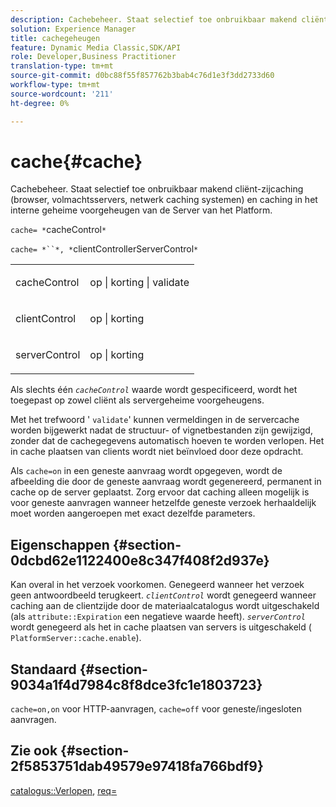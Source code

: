 ```yaml
---
description: Cachebeheer. Staat selectief toe onbruikbaar makend cliënt-zijcaching (browser, volmachtsservers, netwerk caching systemen) en caching in het interne geheime voorgeheugen van de Server van het Platform.
solution: Experience Manager
title: cachegeheugen
feature: Dynamic Media Classic,SDK/API
role: Developer,Business Practitioner
translation-type: tm+mt
source-git-commit: d0bc88f55f857762b3bab4c76d1e3f3dd2733d60
workflow-type: tm+mt
source-wordcount: '211'
ht-degree: 0%

---
```



# cache{#cache}

Cachebeheer. Staat selectief toe onbruikbaar makend cliënt-zijcaching (browser, volmachtsservers, netwerk caching systemen) en caching in het interne geheime voorgeheugen van de Server van het Platform.

`cache= *`cacheControl`*`

`cache= *``*, *`clientControllerServerControl`*`

<table id="simpletable_CBB5DFBD48B444A4AA806B11299BC43E"> 
 <tr class="strow"> 
  <td class="stentry"> <p><span class="varname"> cacheControl</span> </p> </td> 
  <td class="stentry"> <p>op | korting | validate </p></td> 
 </tr> 
 <tr class="strow"> 
  <td class="stentry"> <p><span class="varname"> clientControl  </span> </p> </td> 
  <td class="stentry"> <p>op | korting </p></td> 
 </tr> 
 <tr class="strow"> 
  <td class="stentry"> <p><span class="varname"> serverControl  </span> </p></td> 
  <td class="stentry"> <p>op | korting </p></td> 
 </tr> 
</table>

Als slechts één *`cacheControl`* waarde wordt gespecificeerd, wordt het toegepast op zowel cliënt als servergeheime voorgeheugens.

Met het trefwoord &#39; `validate`&#39; kunnen vermeldingen in de servercache worden bijgewerkt nadat de structuur- of vignetbestanden zijn gewijzigd, zonder dat de cachegegevens automatisch hoeven te worden verlopen. Het in cache plaatsen van clients wordt niet beïnvloed door deze opdracht.

Als `cache=on` in een geneste aanvraag wordt opgegeven, wordt de afbeelding die door de geneste aanvraag wordt gegenereerd, permanent in cache op de server geplaatst. Zorg ervoor dat caching alleen mogelijk is voor geneste aanvragen wanneer hetzelfde geneste verzoek herhaaldelijk moet worden aangeroepen met exact dezelfde parameters.

## Eigenschappen {#section-0dcbd62e1122400e8c347f408f2d937e}

Kan overal in het verzoek voorkomen. Genegeerd wanneer het verzoek geen antwoordbeeld terugkeert. *`clientControl`* wordt genegeerd wanneer caching aan de clientzijde door de materiaalcatalogus wordt uitgeschakeld (als  `attribute::Expiration` een negatieve waarde heeft). *`serverControl`* wordt genegeerd als het in cache plaatsen van servers is uitgeschakeld (  `PlatformServer::cache.enable`).

## Standaard {#section-9034a1f4d7984c8f8dce3fc1e1803723}

`cache=on,on` voor HTTP-aanvragen,  `cache=off` voor geneste/ingesloten aanvragen.

## Zie ook {#section-2f5853751dab49579e97418fa766bdf9}

[catalogus::Verlopen](../../../../../ir-api/material-cat/image-rendering-api-ref/c-ir-material-catalog/c-ir-material-data-reference/r-ir-expiration-dataref.md#reference-5e93943abff54c93bf85aae3b911a3ce),  [req=](../../../../../ir-api/http-protocol/image-rendering-api-ref/c-ir-http-protocol-ref/c-ir-http-protocol-command-reference/r-ir-req.md#reference-792b1a663fb64261bd2de2a209b847fb)
